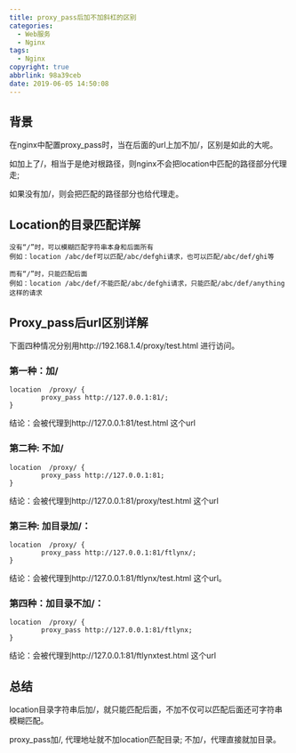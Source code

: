 ```yaml
---
title: proxy_pass后加不加斜杠的区别
categories:
  - Web服务
  - Nginx
tags:
  - Nginx
copyright: true
abbrlink: 98a39ceb
date: 2019-06-05 14:50:08
---
```


## 背景

在nginx中配置proxy_pass时，当在后面的url上加不加/，区别是如此的大呢。

如加上了/，相当于是绝对根路径，则nginx不会把location中匹配的路径部分代理走;

如果没有加/，则会把匹配的路径部分也给代理走。 

<!--more-->

## Location的目录匹配详解

```shell
没有“/”时，可以模糊匹配字符串本身和后面所有
例如：location /abc/def可以匹配/abc/defghi请求，也可以匹配/abc/def/ghi等

而有“/”时，只能匹配后面
例如：location /abc/def/不能匹配/abc/defghi请求，只能匹配/abc/def/anything这样的请求
```



## Proxy_pass后url区别详解

下面四种情况分别用http://192.168.1.4/proxy/test.html 进行访问。

### **第一种：加/**

```shell
location  /proxy/ {
		proxy_pass http://127.0.0.1:81/;
}
```

结论：会被代理到http://127.0.0.1:81/test.html 这个url

 

### **第二种: 不加/**

```shell
location  /proxy/ {
		proxy_pass http://127.0.0.1:81;
}
```

结论：会被代理到http://127.0.0.1:81/proxy/test.html 这个url

 

### **第三种:  加目录加/**：

```shell
location  /proxy/ {
		proxy_pass http://127.0.0.1:81/ftlynx/;
}
```

结论：会被代理到http://127.0.0.1:81/ftlynx/test.html 这个url。

 

### **第四种：加目录不加/**：

```
location  /proxy/ {
		proxy_pass http://127.0.0.1:81/ftlynx;
}
```

结论：会被代理到http://127.0.0.1:81/ftlynxtest.html 这个url

## 总结

location目录字符串后加/，就只能匹配后面，不加不仅可以匹配后面还可字符串模糊匹配。

proxy_pass加/, 代理地址就不加location匹配目录; 不加/，代理直接就加目录。